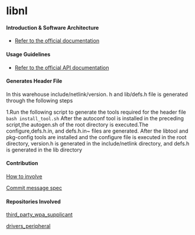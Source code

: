 # libnl

#### Introduction & Software Architecture
- [Refer to the official documentation](https://www.infradead.org/~tgr/libnl/)

#### Usage Guidelines

- [Refer to the official API documentation](https://www.infradead.org/~tgr/libnl/doc/api/group__cb.html)

#### Generates  Header File

In this warehouse include/netlink/version. h and lib/defs.h file is generated through the following steps

1.Run the following script to generate the tools required for the header file
    ```
    bash install_tool.sh
    ```
After the autoconf tool is installed in the preceding script,the autogen.sh of the root directory is executed.The configure,defs.h.in, and defs.h.in~ files are generated. After the libtool and pkg-config tools are installed and the configure file is executed in the root directory, version.h is generated in the include/netlink directory, and defs.h is generated in the lib directory
#### Contribution

[How to involve](https://gitee.com/openharmony/docs/blob/HEAD/zh-cn/contribute/参与贡献.md)

[Commit message spec](https://gitee.com/openharmony/device_qemu/wikis/Commit%20message%E8%A7%84%E8%8C%83)

#### Repositories Involved

[third_party_wpa_supplicant](https://gitee.com/openharmony/third_party_wpa_supplicant)

[drivers_peripheral](https://gitee.com/openharmony/drivers_peripheral)


